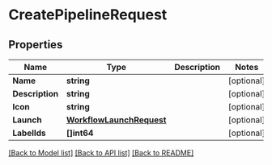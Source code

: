# CreatePipelineRequest

## Properties

Name | Type | Description | Notes
------------ | ------------- | ------------- | -------------
**Name** | **string** |  | [optional] 
**Description** | **string** |  | [optional] 
**Icon** | **string** |  | [optional] 
**Launch** | [**WorkflowLaunchRequest**](WorkflowLaunchRequest.md) |  | [optional] 
**LabelIds** | **[]int64** |  | [optional] 

[[Back to Model list]](../README.md#documentation-for-models) [[Back to API list]](../README.md#documentation-for-api-endpoints) [[Back to README]](../README.md)


